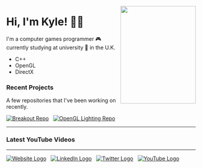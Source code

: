 <a title="Secret... Enjoy!" href="https://www.retrogames.cz/play_414-DOS.php?language=EN"><img align="right" width="200" height="260" src="https://files.gamebanana.com/img/ico/sprays/5af742268da32.png"></a>

# Hi, I'm Kyle! 👋🏻

I'm a computer games programmer :video_game: currently studying at university :school: in the U.K.
- C++
- OpenGL
- DirectX

### Recent Projects
A few repositories that I've been working on recently.

[![Breakout Repo]][Breakout URL] &nbsp;
[![OpenGL Lighting Repo]][OpenGL Lighting URL]

---

### Latest YouTube Videos
<!-- YOUTUBE:START -->
<!-- YOUTUBE:END -->

---

<!-- Badges -->
[![Website Logo]][Website URL] &nbsp;
[![LinkedIn Logo]][LinkedIn URL] &nbsp;
[![Twitter Logo]][Twitter URL] &nbsp;
[![YouTube Logo]][YouTube URL]

<!-- In-Page Links -->
[Breakout URL]: https://github.com/kyle-robinson/breakout
[Breakout Repo]: https://github-readme-stats.vercel.app/api/pin/?username=kyle-robinson&repo=breakout

[OpenGL Lighting URL]: https://github.com/kyle-robinson/opengl-lighting
[OpenGL Lighting Repo]: https://github-readme-stats.vercel.app/api/pin/?username=kyle-robinson&repo=opengl-lighting

[Website URL]: https://kyle-robinson.co.uk
[Website Logo]: https://img.shields.io/badge/Website--lightgrey?logo=nintendo-gamecube&amp;style=social

[LinkedIn URL]: https://www.linkedin.com/in/kylerobinsongames/
[LinkedIn Logo]: https://img.shields.io/badge/Connect--lightgrey?logo=linkedin&amp;style=social

[Twitter URL]: https://twitter.com/KyleRobinson42
[Twitter Logo]: https://img.shields.io/twitter/follow/KyleRobinson42?label=Follow&style=social

[YouTube URL]: https://www.youtube.com/channel/UCU0mqPtBF4Z8TyZ3Pc6FPbQ/
[YouTube Logo]: https://img.shields.io/badge/YouTube--lightgrey?logo=youtube&amp;style=social
